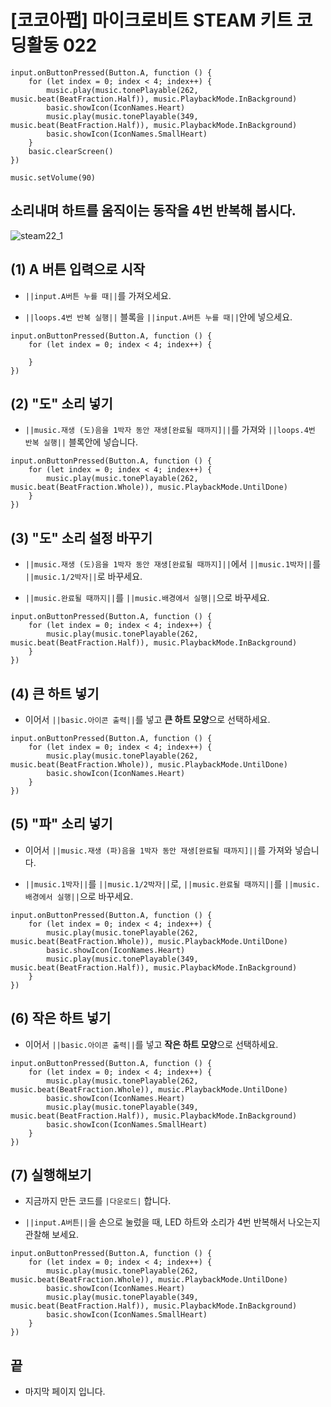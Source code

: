 # [코코아팹] 마이크로비트 STEAM 키트 코딩활동 022

```ghost
input.onButtonPressed(Button.A, function () {
    for (let index = 0; index < 4; index++) {
        music.play(music.tonePlayable(262, music.beat(BeatFraction.Half)), music.PlaybackMode.InBackground)
        basic.showIcon(IconNames.Heart)
        music.play(music.tonePlayable(349, music.beat(BeatFraction.Half)), music.PlaybackMode.InBackground)
        basic.showIcon(IconNames.SmallHeart)
    }
    basic.clearScreen()
})
```

```template
music.setVolume(90)

```

## 소리내며 하트를 움직이는 동작을 4번 반복해 봅시다.
![steam22_1](https://github.com/kocoasolution/mytutorial/assets/170903760/666c8411-df17-43a9-8601-9e0794750a4e)

## (1) A 버튼 입력으로 시작
*  ``||input.A버튼 누를 때||``를 가져오세요.

* ``||loops.4번 반복 실행||`` 블록을 ``||input.A버튼 누를 때||``안에 넣으세요.

```blocks
input.onButtonPressed(Button.A, function () {
    for (let index = 0; index < 4; index++) {
      
    }
})
```

## (2) "도" 소리 넣기  
* ``||music.재생 (도)음을 1박자 동안 재생[완료될 때까지]||``를 가져와 ``||loops.4번 반복 실행||`` 블록안에 넣습니다.

```blocks
input.onButtonPressed(Button.A, function () {
    for (let index = 0; index < 4; index++) {
        music.play(music.tonePlayable(262, music.beat(BeatFraction.Whole)), music.PlaybackMode.UntilDone)
    }
})
```

## (3) "도" 소리 설정 바꾸기  
* ``||music.재생 (도)음을 1박자 동안 재생[완료될 때까지]||``에서 ``||music.1박자||``를 ``||music.1/2박자||``로 바꾸세요. 

* ``||music.완료될 때까지||``를 ``||music.배경에서 실행||``으로 바꾸세요.

```blocks
input.onButtonPressed(Button.A, function () {
    for (let index = 0; index < 4; index++) {
        music.play(music.tonePlayable(262, music.beat(BeatFraction.Half)), music.PlaybackMode.InBackground)
    }
})
```

## (4) 큰 하트 넣기
* 이어서 ``||basic.아이콘 출력||``를 넣고 **큰 하트 모양**으로 선택하세요.

```blocks
input.onButtonPressed(Button.A, function () {
    for (let index = 0; index < 4; index++) {
        music.play(music.tonePlayable(262, music.beat(BeatFraction.Whole)), music.PlaybackMode.UntilDone)
        basic.showIcon(IconNames.Heart)
    }
})
```

## (5) "파" 소리 넣기  
* 이어서 ``||music.재생 (파)음을 1박자 동안 재생[완료될 때까지]||``를 가져와 넣습니다.

* ``||music.1박자||``를 ``||music.1/2박자||``로, ``||music.완료될 때까지||``를 ``||music.배경에서 실행||``으로 바꾸세요.

```blocks
input.onButtonPressed(Button.A, function () {
    for (let index = 0; index < 4; index++) {
        music.play(music.tonePlayable(262, music.beat(BeatFraction.Whole)), music.PlaybackMode.UntilDone)
        basic.showIcon(IconNames.Heart)
        music.play(music.tonePlayable(349, music.beat(BeatFraction.Half)), music.PlaybackMode.InBackground)
    }
})
```

## (6) 작은 하트 넣기
* 이어서 ``||basic.아이콘 출력||``를 넣고 **작은 하트 모양**으로 선택하세요.

```blocks
input.onButtonPressed(Button.A, function () {
    for (let index = 0; index < 4; index++) {
        music.play(music.tonePlayable(262, music.beat(BeatFraction.Whole)), music.PlaybackMode.UntilDone)
        basic.showIcon(IconNames.Heart)
        music.play(music.tonePlayable(349, music.beat(BeatFraction.Half)), music.PlaybackMode.InBackground)
        basic.showIcon(IconNames.SmallHeart)
    }
})
```

## (7) 실행해보기
* 지금까지 만든 코드를 ``|다운로드|`` 합니다.
  
* ``||input.A버튼||``을 손으로 눌렀을 때, LED 하트와 소리가 4번 반복해서 나오는지 관찰해 보세요.

```blocks
input.onButtonPressed(Button.A, function () {
    for (let index = 0; index < 4; index++) {
        music.play(music.tonePlayable(262, music.beat(BeatFraction.Whole)), music.PlaybackMode.UntilDone)
        basic.showIcon(IconNames.Heart)
        music.play(music.tonePlayable(349, music.beat(BeatFraction.Half)), music.PlaybackMode.InBackground)
        basic.showIcon(IconNames.SmallHeart)
    }
})
```

## 끝
* 마지막 페이지 입니다.
